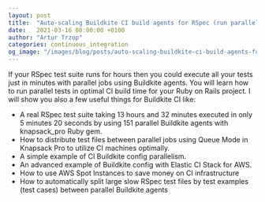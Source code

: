 ```yaml
---
layout: post
title:  "Auto-scaling Buildkite CI build agents for RSpec (run parallel jobs in minutes instead of hours)"
date:   2021-03-16 08:00:00 +0100
author: "Artur Trzop"
categories: continuous_integration
og_image: "/images/blog/posts/auto-scaling-buildkite-ci-build-agents-for-rspec-run-parallel-jobs-in-minutes-instead-of-hours/buildkite-rspec.jpeg"
---
```


If your RSpec test suite runs for hours then you could execute all your tests just in minutes with parallel jobs using Buildkite agents. You will learn how to run parallel tests in optimal CI build time for your Ruby on Rails project. I will show you also a few useful things for Buildkite CI like:

* A real RSpec test suite taking 13 hours and 32 minutes executed in only 5 minutes 20 seconds by using 151 parallel Buildkite agents with knapsack_pro Ruby gem.
* How to distribute test files between parallel jobs using Queue Mode in Knapsack Pro to utilize CI machines optimally.
* A simple example of CI Buildkite config parallelism.
* An advanced example of Buildkite config with Elastic CI Stack for AWS.
* How to use AWS Spot Instances to save money on CI infrastructure
* How to automatically split large slow RSpec test files by test examples (test cases) between parallel Buildkite agents
